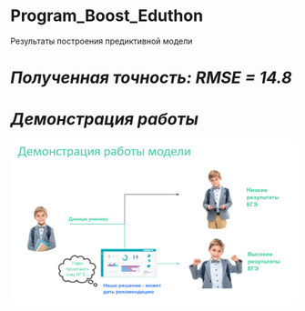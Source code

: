 # Program_Boost_Eduthon
Результаты построения предиктивной модели



# *Полученная точность: RMSE = 14.8*


# *Демонстрация работы*

![](images/Working_show.PNG)


